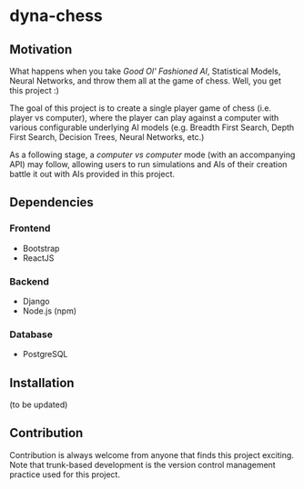 # dyna-chess


## Motivation

What happens when you take *Good Ol' Fashioned AI*, Statistical Models, Neural Networks, and throw them all at the game of chess. Well, you get this project :)

The goal of this project is to create a single player game of chess (i.e. player vs computer), where the player can play against a computer with various configurable underlying AI models (e.g. Breadth First Search, Depth First Search, Decision Trees, Neural Networks, etc.)

As a following stage, a *computer vs computer* mode (with an accompanying API) may follow, allowing users to run simulations and AIs of their creation battle it out with AIs provided in this project.

## Dependencies

### Frontend

- Bootstrap
- ReactJS

### Backend

- Django
- Node.js (npm)

### Database

- PostgreSQL

## Installation

(to be updated)

## Contribution

Contribution is always welcome from anyone that finds this project exciting. Note that trunk-based development is the version control management practice used for this project.

